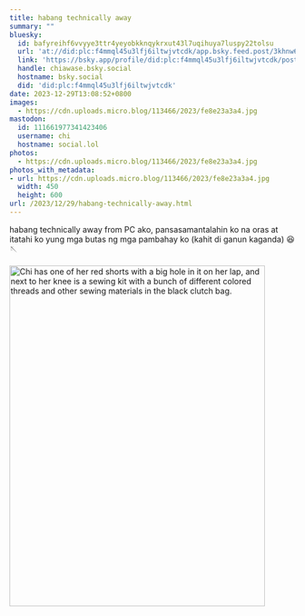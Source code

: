 ```yaml
---
title: habang technically away
summary: ""
bluesky:
  id: bafyreihf6vvyye3ttr4yeyobkknqykrxut43l7uqihuya7luspy22tolsu
  url: 'at://did:plc:f4mmql45u3lfj6iltwjvtcdk/app.bsky.feed.post/3khnw6hvvfa2p'
  link: 'https://bsky.app/profile/did:plc:f4mmql45u3lfj6iltwjvtcdk/post/3khnw6hvvfa2p'
  handle: chiawase.bsky.social
  hostname: bsky.social
  did: 'did:plc:f4mmql45u3lfj6iltwjvtcdk'
date: 2023-12-29T13:08:52+0800
images:
  - https://cdn.uploads.micro.blog/113466/2023/fe8e23a3a4.jpg
mastodon:
  id: 111661977341423406
  username: chi
  hostname: social.lol
photos:
  - https://cdn.uploads.micro.blog/113466/2023/fe8e23a3a4.jpg
photos_with_metadata:
- url: https://cdn.uploads.micro.blog/113466/2023/fe8e23a3a4.jpg
  width: 450
  height: 600
url: /2023/12/29/habang-technically-away.html
---
```


habang technically away from PC ako, pansasamantalahin ko na oras at itatahi ko yung mga butas ng mga pambahay ko (kahit di ganun kaganda) 😆🪡

<img src="/img/uploads/2023/fe8e23a3a4.jpg" width="450" height="600" alt="Chi has one of her red shorts with a big hole in it on her lap, and next to her knee is a sewing kit with a bunch of different colored threads and other sewing materials in the black clutch bag.">
